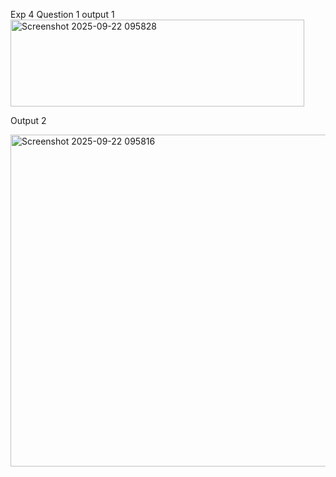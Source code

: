 Exp 4 Question 1 
      output 1 
 <img width="470" height="139" alt="Screenshot 2025-09-22 095828" src="https://github.com/user-attachments/assets/d7b000cd-7772-407e-b768-cb0d2b46c73b" />

 Output 2 

 <img width="1568" height="531" alt="Screenshot 2025-09-22 095816" src="https://github.com/user-attachments/assets/86b7340d-18e5-403e-82a0-6d57c3c86197" />


        
